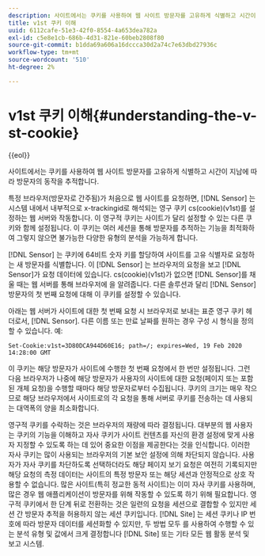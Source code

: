 ```yaml
---
description: 사이트에서는 쿠키를 사용하여 웹 사이트 방문자를 고유하게 식별하고 시간이 지남에 따라 방문자의 동작을 추적합니다.
title: v1st 쿠키 이해
uuid: 6112cafe-51e3-42f0-8554-4a653dea782a
exl-id: c5e8e1cb-686b-4d31-821e-60beb2808f80
source-git-commit: b1dda69a606a16dccca30d2a74c7e63dbd27936c
workflow-type: tm+mt
source-wordcount: '510'
ht-degree: 2%

---
```


# v1st 쿠키 이해{#understanding-the-v-st-cookie}

{{eol}}

사이트에서는 쿠키를 사용하여 웹 사이트 방문자를 고유하게 식별하고 시간이 지남에 따라 방문자의 동작을 추적합니다.

특정 브라우저(방문자로 간주됨)가 처음으로 웹 사이트를 요청하면, [!DNL Sensor] 는 시스템 내에서 내부적으로 x-trackingid로 해석되는 영구 쿠키 cs(cookie)(v1st)를 설정하는 웹 서버와 작동합니다. 이 영구적 쿠키는 사이트가 달리 설정할 수 있는 다른 쿠키와 함께 설정됩니다. 이 쿠키는 여러 세션을 통해 방문자를 추적하는 기능을 최적화하여 그렇지 않으면 불가능한 다양한 유형의 분석을 가능하게 합니다.

[!DNL Sensor] 는 쿠키에 64비트 숫자 키를 할당하여 사이트를 고유 식별자로 요청하는 새 방문자를 식별합니다. 이 [!DNL Sensor] 는 브라우저의 요청을 보고 [!DNL Sensor]가 요청 데이터에 있습니다. cs(cookie)(v1st)가 없으면 [!DNL Sensor]를 채울 때는 웹 서버를 통해 브라우저에 을 알려줍니다. 다른 솔루션과 달리 [!DNL Sensor] 방문자의 첫 번째 요청에 대해 이 쿠키를 설정할 수 있습니다.

아래는 웹 서버가 사이트에 대한 첫 번째 요청 시 브라우저로 보내는 표준 영구 쿠키 헤더로서, [!DNL Sensor]. 다른 이름 또는 만료 날짜를 원하는 경우 구성 시 형식을 정의할 수 있습니다. 예:

```
Set-Cookie:v1st=3D80DCA944D60E16; path=/; expires=Wed, 19 Feb 2020 14:28:00 GMT
```

이 쿠키는 해당 방문자가 사이트에 수행한 첫 번째 요청에서 한 번만 설정됩니다. 그런 다음 브라우저가 나중에 해당 방문자가 사용자의 사이트에 대한 요청(페이지 또는 포함된 개체 요청)을 수행할 때마다 해당 방문자로부터 수집됩니다. 쿠키의 크기는 매우 작으므로 해당 브라우저에서 사이트로의 각 요청을 통해 서버로 쿠키를 전송하는 데 사용되는 대역폭의 양을 최소화합니다.

영구적 쿠키를 수락하는 것은 브라우저의 재량에 따라 결정됩니다. 대부분의 웹 사용자는 쿠키의 기능을 이해하고 자사 쿠키가 사이트 컨텐츠를 자신의 환경 설정에 맞게 사용자 지정할 수 있도록 하는 데 있어 중요한 이점을 제공한다는 것을 인식합니다. 이러한 자사 쿠키는 많이 사용되는 브라우저의 기본 보안 설정에 의해 차단되지 않습니다. 사용자가 자사 쿠키를 차단하도록 선택하더라도 해당 페이지 보기 요청은 여전히 기록되지만 해당 요청의 측정 데이터는 사이트의 특정 방문자 또는 해당 세션과 안정적으로 상호 작용할 수 없습니다. 많은 사이트(특히 정교한 동적 사이트)는 이미 자사 쿠키를 사용하며, 많은 경우 웹 애플리케이션이 방문자를 위해 작동할 수 있도록 하기 위해 필요합니다. 영구적 쿠키에서 한 단계 뒤로 전환하는 것은 일련의 요청을 세션으로 결합할 수 있지만 세션 간 방문자 추적을 허용하지 않는 세션 쿠키입니다. [!DNL Site] 는 세션 쿠키나 IP 번호에 따라 방문자 데이터를 세션화할 수 있지만, 두 방법 모두 를 사용하여 수행할 수 있는 분석 유형 및 값에서 크게 결정합니다 [!DNL Site] 또는 기타 모든 웹 활동 분석 및 보고 시스템.
